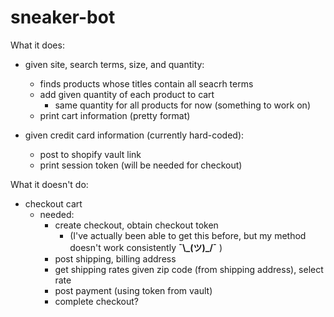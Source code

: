 # sneaker-bot

What it does:
- given site, search terms, size, and quantity:
  - finds products whose titles contain all seacrh terms
  - add given quantity of each product to cart
    - same quantity for all products for now (something to work on)
  - print cart information (pretty format)
  
- given credit card information (currently hard-coded):
  - post to shopify vault link
  - print session token (will be needed for checkout)
  
What it doesn't do:
- checkout cart
  - needed:
    - create checkout, obtain checkout token
      - (I've actually been able to get this before, but my method doesn't work consistently **¯\\\_(ツ)_/¯** )
    - post shipping, billing address
    - get shipping rates given zip code (from shipping address), select rate
    - post payment (using token from vault)
    - complete checkout?
